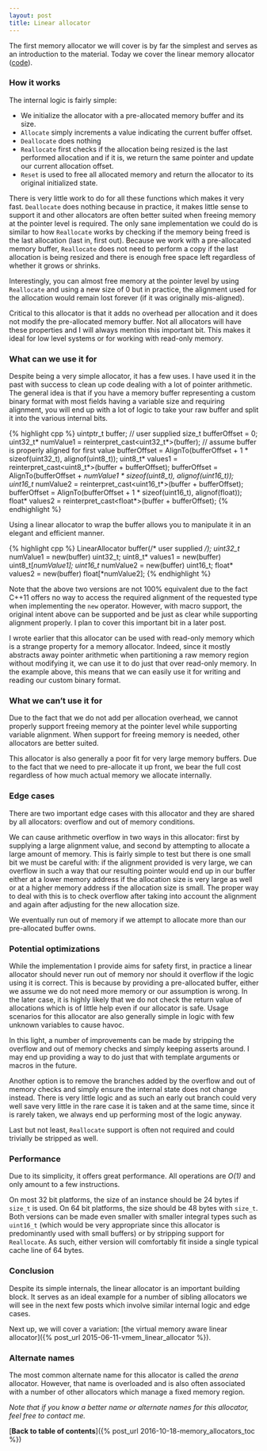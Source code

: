 ```yaml
---
layout: post
title: Linear allocator
---
```

The first memory allocator we will cover is by far the simplest and serves as an introduction to the material. Today we cover the linear memory allocator ([code](https://github.com/nfrechette/gin/blob/master/include/gin/linear_allocator.h)).

### How it works

The internal logic is fairly simple:

* We initialize the allocator with a pre-allocated memory buffer and its size.
* `Allocate` simply increments a value indicating the current buffer offset.
* `Deallocate` does nothing
* `Reallocate` first checks if the allocation being resized is the last performed allocation and if it is, we return the same pointer and update our current allocation offset.
* `Reset` is used to free all allocated memory and return the allocator to its original initialized state.

There is very little work to do for all these functions which makes it very fast. `Deallocate` does nothing because in practice, it makes little sense to support it and other allocators are often better suited when freeing memory at the pointer level is required. The only sane implementation we could do is similar to how `Reallocate` works by checking if the memory being freed is the last allocation (last in, first out). Because we work with a pre-allocated memory buffer, `Reallocate` does not need to perform a copy if the last allocation is being resized and there is enough free space left regardless of whether it grows or shrinks.

Interestingly, you can almost free memory at the pointer level by using `Reallocate` and using a new size of 0 but in practice, the alignment used for the allocation would remain lost forever (if it was originally mis-aligned).

Critical to this allocator is that it adds no overhead per allocation and it does not modify the pre-allocated memory buffer. Not all allocators will have these properties and I will always mention this important bit. This makes it ideal for low level systems or for working with read-only memory.

### What can we use it for

Despite being a very simple allocator, it has a few uses. I have used it in the past with success to clean up code dealing with a lot of pointer arithmetic. The general idea is that if you have a memory buffer representing a custom binary format with most fields having a variable size and requiring alignment, you will end up with a lot of logic to take your raw buffer and split it into the various internal bits.

{% highlight cpp %}
uintptr_t buffer;   // user supplied
size_t bufferOffset = 0;
uint32_t* numValue1 = reinterpret_cast<uint32_t*>(buffer);  // assume buffer is properly aligned for first value
bufferOffset = AlignTo(bufferOffset + 1 * sizeof(uint32_t), alignof(uint8_t));
uint8_t* values1 = reinterpret_cast<uint8_t*>(buffer + bufferOffset);
bufferOffset = AlignTo(bufferOffset + *numValue1 * sizeof(uint8_t), alignof(uint16_t));
uint16_t* numValue2 = reinterpret_cast<uint16_t*>(buffer + bufferOffset);
bufferOffset = AlignTo(bufferOffset + 1 * sizeof(uint16_t), alignof(float));
float* values2 = reinterpret_cast<float*>(buffer + bufferOffset);
{% endhighlight %}

Using a linear allocator to wrap the buffer allows you to manipulate it in an elegant and efficient manner.

{% highlight cpp %}
LinearAllocator buffer(/* user supplied */);
uint32_t* numValue1 = new(buffer) uint32_t;
uint8_t* values1 = new(buffer) uint8_t[*numValue1];
uint16_t* numValue2 = new(buffer) uint16_t;
float* values2 = new(buffer) float[*numValue2];
{% endhighlight %}

Note that the above two versions are not 100% equivalent due to the fact C++11 offers no way to access the required alignment of the requested type when implementing the `new` operator. However, with macro support, the original intent above can be supported and be just as clear while supporting alignment properly. I plan to cover this important bit in a later post.

I wrote earlier that this allocator can be used with read-only memory which is a strange property for a memory allocator. Indeed, since it mostly abstracts away pointer arithmetic when partitioning a raw memory region without modifying it, we can use it to do just that over read-only memory. In the example above, this means that we can easily use it for writing and reading our custom binary format.

### What we can’t use it for

Due to the fact that we do not add per allocation overhead, we cannot properly support freeing memory at the pointer level while supporting variable alignment. When support for freeing memory is needed, other allocators are better suited.

This allocator is also generally a poor fit for very large memory buffers. Due to the fact that we need to pre-allocate it up front, we bear the full cost regardless of how much actual memory we allocate internally.

### Edge cases

There are two important edge cases with this allocator and they are shared by all allocators: overflow and out of memory conditions.

We can cause arithmetic overflow in two ways in this allocator: first by supplying a large alignment value, and second by attempting to allocate a large amount of memory. This is fairly simple to test but there is one small bit we must be careful with: if the alignment provided is very large, we can overflow in such a way that our resulting pointer would end up in our buffer either at a lower memory address if the allocation size is very large as well or at a higher memory address if the allocation size is small. The proper way to deal with this is to check overflow after taking into account the alignment and again after adjusting for the new allocation size.

We eventually run out of memory if we attempt to allocate more than our pre-allocated buffer owns.

### Potential optimizations

While the implementation I provide aims for safety first, in practice a linear allocator should never run out of memory nor should it overflow if the logic using it is correct. This is because by providing a pre-allocated buffer, either we assume we do not need more memory or our assumption is wrong. In the later case, it is highly likely that we do not check the return value of allocations which is of little help even if our allocator is safe. Usage scenarios for this allocator are also generally simple in logic with few unknown variables to cause havoc.

In this light, a number of improvements can be made by stripping the overflow and out of memory checks and simply keeping asserts around. I may end up providing a way to do just that with template arguments or macros in the future.

Another option is to remove the branches added by the overflow and out of memory checks and simply ensure the internal state does not change instead. There is very little logic and as such an early out branch could very well save very little in the rare case it is taken and at the same time, since it is rarely taken, we always end up performing most of the logic anyway.

Last but not least, `Reallocate` support is often not required and could trivially be stripped as well.

### Performance

Due to its simplicity, it offers great performance. All operations are *O(1)* and only amount to a few instructions.

On most 32 bit platforms, the size of an instance should be 24 bytes if `size_t` is used. On 64 bit platforms, the size should be 48 bytes with `size_t`. Both versions can be made even smaller with smaller integral types such as `uint16_t` (which would be very appropriate since this allocator is predominantly used with small buffers) or by stripping support for `Reallocate`. As such, either version will comfortably fit inside a single typical cache line of 64 bytes.

### Conclusion

Despite its simple internals, the linear allocator is an important building block. It serves as an ideal example for a number of sibling allocators we will see in the next few posts which involve similar internal logic and edge cases.

Next up, we will cover a variation: [the virtual memory aware linear allocator]({% post_url 2015-06-11-vmem_linear_allocator  %}).

### Alternate names

The most common alternate name for this allocator is called the *arena* allocator. However, that name is overloaded and is also often associated with a number of other allocators which manage a fixed memory region.

*Note that if you know a better name or alternate names for this allocator, feel free to contact me.*

[**Back to table of contents**]({% post_url 2016-10-18-memory_allocators_toc %})

